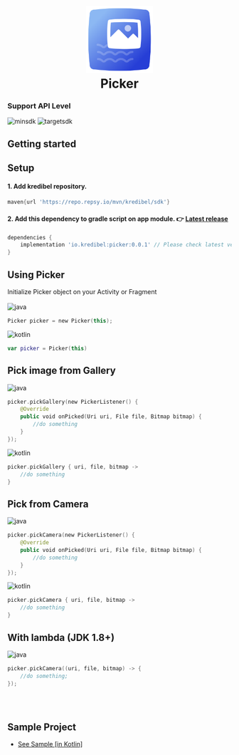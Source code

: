 <h1 align="center"> 
    <img width="150" src="https://github.com/kredibel-id/SamplePicker/blob/main/picker-icon.png?raw=true"/><br/>
    Picker
</h1>

### Support API Level
![minsdk](https://img.shields.io/badge/Min%20SDK-API%2024-%233DDC84?logo=android) ![targetsdk](https://img.shields.io/badge/Max%20Support-API%2031-%233DDC84?logo=android)


## Getting started

## Setup
#### 1. Add kredibel repository.
```groovy
maven{url 'https://repo.repsy.io/mvn/kredibel/sdk'}
```

#### 2. Add this dependency to gradle script on app module. 👉 <a href="https://github.com/kredibel-id/Picker/releases">Latest release</a>
```groovy
dependencies {
    implementation 'io.kredibel:picker:0.0.1' // Please check latest version ☝️
}
```
## Using Picker
Initialize Picker object on your Activity or Fragment<br/>   
![java](https://img.shields.io/badge/-Java-%23B07119)
```kotlin
Picker picker = new Picker(this);
```
![kotlin](https://img.shields.io/badge/-Kotlin-%23BA00BB)
```kotlin
var picker = Picker(this)
```

## Pick image from Gallery
![java](https://img.shields.io/badge/-Java-%23B07119)
```kotlin
picker.pickGallery(new PickerListener() {
    @Override
    public void onPicked(Uri uri, File file, Bitmap bitmap) {
        //do something
    }
});
```
![kotlin](https://img.shields.io/badge/-Kotlin-%23BA00BB)
```kotlin
picker.pickGallery { uri, file, bitmap ->
    //do something
}
```

## Pick from Camera
![java](https://img.shields.io/badge/-Java-%23B07119)
```kotlin
picker.pickCamera(new PickerListener() {
    @Override
    public void onPicked(Uri uri, File file, Bitmap bitmap) {
        //do something
    }
});
```
![kotlin](https://img.shields.io/badge/-Kotlin-%23BA00BB)
```kotlin
picker.pickCamera { uri, file, bitmap ->
    //do something
}
```

## With lambda (JDK 1.8+)
![java](https://img.shields.io/badge/-Java-%23B07119)
```kotlin
picker.pickCamera((uri, file, bitmap) -> {
    //do something;
});
```
<br/><br/>
## Sample Project
- <a target="_blank" href="https://github.com/kredibel-id/SamplePicker">See Sample [in Kotlin]</a>

